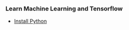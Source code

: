 <h3>Learn Machine Learning and Tensorflow</h3>
<ul>
<li><a href="https://github.com/TranNgocMinh/Machine-Learning-and-Tensorflow/blob/master/Install_Python.md">Install Python</a></li>
</ul>

